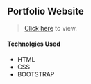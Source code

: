## Portfolio Website
> [Click here](https://yugshah-7144.github.io/Portfolio/ "Yug Shah Portfolio") to view.
#### Technolgies Used

* HTML
* CSS
* BOOTSTRAP


